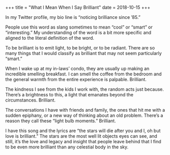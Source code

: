 +++
title = "What I Mean When I Say Brilliant"
date = 2018-10-15
+++

In my Twitter profile, my bio line is “noticing brilliance since ’85.”

People use this word as slang sometimes to mean “cool” or “smart” or “interesting.” My understanding of the word is a bit more specific and aligned to the literal definition of the word.

To be brilliant is to emit light, to be bright, or to be radiant. There are so many things that I would classify as brilliant that may not seem particularly “smart.” 

When I wake up at my in-laws’ condo, they are usually up making an incredible smelling breakfast. I can smell the coffee from the bedroom and the general warmth from the entire experience is palpable. Brilliant.

The kindness I see from the kids I work with, the random acts just because. There’s a brightness to this, a light that emanates beyond the circumstances. Brilliant.

The conversations I have with friends and family, the ones that hit me with a sudden epiphany, or a new way of thinking about an old problem. There’s a reason they call these “light bulb moments.” Brilliant.

I have this song and the lyrics are “the stars will die after you and I, oh but love is brilliant.” The stars are the most well lit objects eyes can see, and still, it’s the love and legacy and insight that people leave behind that I find to be even more brilliant than any celestial body in the sky.